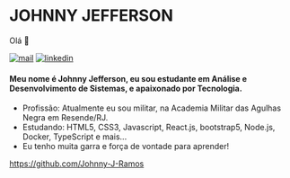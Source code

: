 <h1>JOHNNY JEFFERSON</h1> 
Olá 👋

[![mail](https://img.shields.io/badge/-contact%20me-26abaf?style=flat-square&logo=hipchat&logoColor=white)](mailto:johnnyjeffersonjr@hotmail.com)
 [![linkedin](https://img.shields.io/badge/-linkedin-0077b5?style=flat-square&logo=linkedin&logoColor=white)](https[![mail](https://img.shields.io/badge/-contact%20me-26abaf?style=flat-square&logo=hipchat&logoColor=white)](mailto:musardo@mail.com)://www.linkein.com/in/johnny-jefferson1010/)
<h4>Meu nome é Johnny Jefferson, eu sou estudante em Análise e Desenvolvimento de Sistemas, e apaixonado por Tecnologia.</h4>

- Profissão: Atualmente eu sou militar, na Academia Militar das Agulhas Negra em Resende/RJ.
- Estudando: HTML5, CSS3, Javascript, React.js, bootstrap5, Node.js, Docker, TypeScript e mais...
- Eu tenho muita garra e força de vontade para aprender!   

https://github.com/Johnny-J-Ramos

